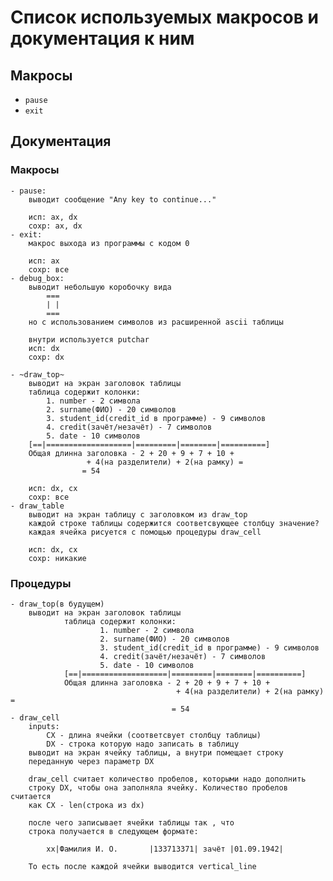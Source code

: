 # Список используемых макросов и документация к ним
## Макросы
- ```pause``` 
- ```exit```

## Документация
### Макросы
	- pause:
		выводит сообщение "Any key to continue..."
		
		исп: ax, dx
		сохр: ax, dx
	- exit:
		макрос выхода из программы с кодом 0
		
		исп: ax
		сохр: все
	- debug_box:
		выводит небольшую коробочку вида
			===
			| |
			===
		но с использованием символов из расширенной ascii таблицы
		
		внутри используется putchar
		исп: dx
		сохр: dx

	- ~draw_top~ 
		выводит на экран заголовок таблицы
		таблица содержит колонки:
			1. number - 2 символа
			2. surname(ФИО) - 20 символов
			3. student_id(credit_id в программе) - 9 символов
			4. credit(зачёт/незачёт) - 7 символов
			5. date - 10 символов
		[==|===================|=========|========|==========]
		Общая длинна заголовка - 2 + 20 + 9 + 7 + 10 + 
					 + 4(на разделители) + 2(на рамку) =
					= 54
		
		исп: dx, cx
		сохр: все
	- draw_table
		выводит на экран таблицу с заголовком из draw_top
		каждой строке таблицы содержится соответсвующее столбцу значение?
		каждая ячейка рисуется с помощью процедуры draw_cell
		
		исп: dx, cx
		сохр: никакие
		

### Процедуры
	- draw_top(в будущем)
		выводит на экран заголовок таблицы
                таблица содержит колонки: 
                        1. number - 2 символа
                        2. surname(ФИО) - 20 символов
                        3. student_id(credit_id в программе) - 9 символов
                        4. credit(зачёт/незачёт) - 7 символов
                        5. date - 10 символов
                [==|===================|=========|========|==========]
                Общая длинна заголовка - 2 + 20 + 9 + 7 + 10 + 
                                         + 4(на разделители) + 2(на рамку) =
                                        = 54 
	- draw_cell 
		inputs:	
			CX - длина ячейки (соответсвует столбцу таблицы)
			DX - строка которую надо записать в таблицу
		выводит на экран ячейку таблицы, а внутри помещает строку
		переданную через параметр DX
		
		draw_cell считает количество пробелов, которыми надо дополнить 
		строку DX, чтобы она заполняла ячейку. Количество пробелов считается
		как CX - len(строка из dx)
		
		после чего записывает ячейки таблицы так , что
		строка получается в следующем формате:
			
			xx|Фамилия И. О.       |133713371| зачёт |01.09.1942|
		
		То есть после каждой ячейки выводится vertical_line


